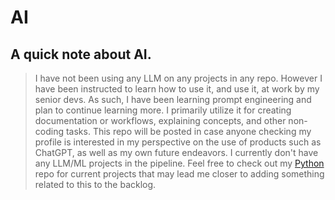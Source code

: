 # AI

## A quick note about AI. 
>I have not been using any LLM on any projects in any repo. However I have been instructed to learn how to use it, and use it, at work by my senior devs.
As such, I have been learning prompt engineering and plan to continue learning more. I primarily utilize it for creating documentation or workflows, explaining concepts, and other non-coding tasks. This repo will be posted in case anyone checking my profile is interested in my perspective on the use of products such as ChatGPT, as well as my own future endeavors. I currently don't have any LLM/ML projects in the pipeline. Feel free to check out my [Python](https://github.com/markwmc/Python) repo for current projects that may lead me closer to adding something related to this to the backlog. 
